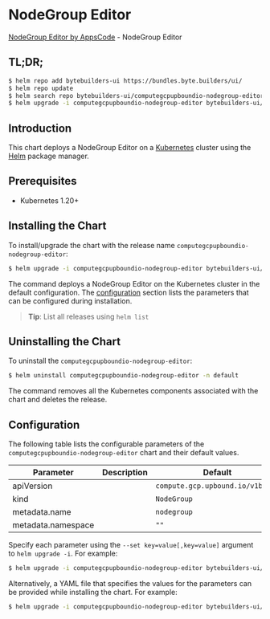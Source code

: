 # NodeGroup Editor

[NodeGroup Editor by AppsCode](https://byte.builders) - NodeGroup Editor

## TL;DR;

```bash
$ helm repo add bytebuilders-ui https://bundles.byte.builders/ui/
$ helm repo update
$ helm search repo bytebuilders-ui/computegcpupboundio-nodegroup-editor --version=v0.4.18
$ helm upgrade -i computegcpupboundio-nodegroup-editor bytebuilders-ui/computegcpupboundio-nodegroup-editor -n default --create-namespace --version=v0.4.18
```

## Introduction

This chart deploys a NodeGroup Editor on a [Kubernetes](http://kubernetes.io) cluster using the [Helm](https://helm.sh) package manager.

## Prerequisites

- Kubernetes 1.20+

## Installing the Chart

To install/upgrade the chart with the release name `computegcpupboundio-nodegroup-editor`:

```bash
$ helm upgrade -i computegcpupboundio-nodegroup-editor bytebuilders-ui/computegcpupboundio-nodegroup-editor -n default --create-namespace --version=v0.4.18
```

The command deploys a NodeGroup Editor on the Kubernetes cluster in the default configuration. The [configuration](#configuration) section lists the parameters that can be configured during installation.

> **Tip**: List all releases using `helm list`

## Uninstalling the Chart

To uninstall the `computegcpupboundio-nodegroup-editor`:

```bash
$ helm uninstall computegcpupboundio-nodegroup-editor -n default
```

The command removes all the Kubernetes components associated with the chart and deletes the release.

## Configuration

The following table lists the configurable parameters of the `computegcpupboundio-nodegroup-editor` chart and their default values.

|     Parameter      | Description |                   Default                   |
|--------------------|-------------|---------------------------------------------|
| apiVersion         |             | <code>compute.gcp.upbound.io/v1beta1</code> |
| kind               |             | <code>NodeGroup</code>                      |
| metadata.name      |             | <code>nodegroup</code>                      |
| metadata.namespace |             | <code>""</code>                             |


Specify each parameter using the `--set key=value[,key=value]` argument to `helm upgrade -i`. For example:

```bash
$ helm upgrade -i computegcpupboundio-nodegroup-editor bytebuilders-ui/computegcpupboundio-nodegroup-editor -n default --create-namespace --version=v0.4.18 --set apiVersion=compute.gcp.upbound.io/v1beta1
```

Alternatively, a YAML file that specifies the values for the parameters can be provided while
installing the chart. For example:

```bash
$ helm upgrade -i computegcpupboundio-nodegroup-editor bytebuilders-ui/computegcpupboundio-nodegroup-editor -n default --create-namespace --version=v0.4.18 --values values.yaml
```

